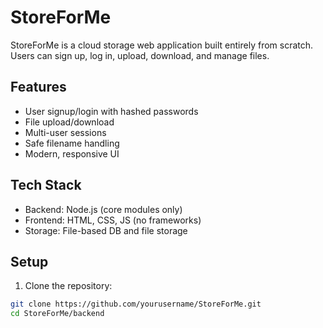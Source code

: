 # StoreForMe

StoreForMe is a cloud storage web application built entirely from scratch. Users can sign up, log in, upload, download, and manage files.

## Features
- User signup/login with hashed passwords
- File upload/download
- Multi-user sessions
- Safe filename handling
- Modern, responsive UI

## Tech Stack
- Backend: Node.js (core modules only)
- Frontend: HTML, CSS, JS (no frameworks)
- Storage: File-based DB and file storage

## Setup

1. Clone the repository:
```bash
git clone https://github.com/yourusername/StoreForMe.git
cd StoreForMe/backend
